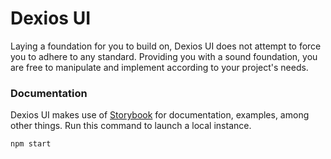 # Dexios UI

Laying a foundation for you to build on, Dexios UI does not attempt to force you to adhere to any standard.
Providing you with a sound foundation, you are free to manipulate and implement according to your project's needs.

### Documentation

Dexios UI makes use of [Storybook](https://storybook.js.org) for documentation, examples, among other things.
Run this command to launch a local instance.

```shell
npm start
```
